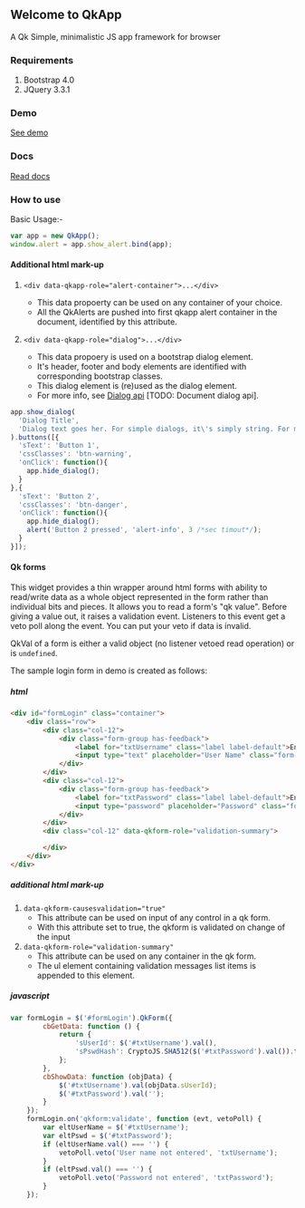 ## Welcome to QkApp
A Qk Simple, minimalistic JS app framework for browser

### Requirements
1. Bootstrap 4.0
2. JQuery 3.3.1

### Demo
[See demo](https://bhave-abhay.github.io/qkapp/demo/)

### Docs
[Read docs](https://bhave-abhay.github.io/qkapp/docs/)
### How to use

Basic Usage:-
```javascript
var app = new QkApp();
window.alert = app.show_alert.bind(app);
```
#### Additional html mark-up
1. `<div data-qkapp-role="alert-container">...</div>`
	- This data propoerty can be used on any container of your choice.
	- All the QkAlerts are pushed into first qkapp alert container in the
document, identified by this attribute.

2. `<div data-qkapp-role="dialog">...</div>`
	- This data propoery is used on a bootstrap dialog element.
	- It's header, footer and body elements are identified with corresponding bootstrap classes.
	- This dialog element is (re)used as the dialog element.
	- For more info, see [Dialog api](#dialog-api) [TODO: Document dialog api].

```javascript
app.show_dialog(
  'Dialog Title',
  'Dialog text goes her. For simple dialogs, it\'s simply string. For more complex interaction, you can use QkForm feature'
).buttons([{
  'sText': 'Button 1',
  'cssClasses': 'btn-warning',
  'onClick': function(){
    app.hide_dialog();
  }
},{
  'sText': 'Button 2',
  'cssClasses': 'btn-danger',
  'onClick': function(){
    app.hide_dialog();
    alert('Button 2 pressed', 'alert-info', 3 /*sec timout*/);
  }
}]);
```
#### Qk forms
This widget provides a thin wrapper around html forms with ability to
read/write data as a whole object represented in the form rather than
individual bits and pieces. It allows you to read a form's "qk value".
Before giving a value out, it raises a validation event. Listeners to this
event get a veto poll along the event. You can put your veto if data is invalid.

QkVal of a form is either a valid object (no listener vetoed read operation)
or is `undefined`.

The sample login form in demo is created as follows:
##### html
```html
<div id="formLogin" class="container">
	<div class="row">
		<div class="col-12">
			<div class="form-group has-feedback">
				<label for="txtUsername" class="label label-default">Enter user name</label>
				<input type="text" placeholder="User Name" class="form-control" id="txtUsername" data-qkform-causesvalidation="true">
			</div>
		</div>
		<div class="col-12">
			<div class="form-group has-feedback">
				<label for="txtPassword" class="label label-default">Enter password</label>
				<input type="password" placeholder="Password" class="form-control" id="txtPassword" data-qkform-causesvalidation="true">
			</div>
		</div>
		<div class="col-12" data-qkform-role="validation-summary">

		</div>
	</div>
</div>
```
##### additional html mark-up
1. `data-qkform-causesvalidation="true"`
	- This attribute can be used on input of any control in a qk form.
	- With this attribute set to true, the qkform is validated on change of the input
2. `data-qkform-role="validation-summary"`
	- This attribute can be used on any container in the qk form.
	- The ul element containing validation messages list items is appended to this element.

##### javascript
```javascript
var formLogin = $('#formLogin').QkForm({
        cbGetData: function () {
            return {
                'sUserId': $('#txtUsername').val(),
                'sPswdHash': CryptoJS.SHA512($('#txtPassword').val()).toString().toUpperCase()
            };
        },
        cbShowData: function (objData) {
            $('#txtUsername').val(objData.sUserId);
            $('#txtPassword').val('');
        }
    });
    formLogin.on('qkform:validate', function (evt, vetoPoll) {
        var eltUserName = $('#txtUsername');
        var eltPswd = $('#txtPassword');
        if (eltUserName.val() === '') {
            vetoPoll.veto('User name not entered', 'txtUsername');
        }
        if (eltPswd.val() === '') {
            vetoPoll.veto('Password not entered', 'txtPassword');
        }
    });
```
